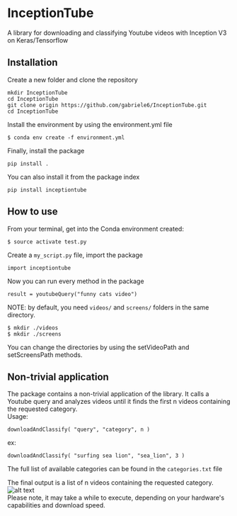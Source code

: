# InceptionTube
A library for downloading and classifying Youtube videos with Inception V3 on Keras/Tensorflow

## Installation

Create a new folder and clone the repository  
```
mkdir InceptionTube
cd InceptionTube
git clone origin https://github.com/gabriele6/InceptionTube.git
cd InceptionTube
```
Install the environment by using the environment.yml file  
```
$ conda env create -f environment.yml
```
Finally, install the package
```
pip install .
```


You can also install it from the package index
```
pip install inceptiontube
```

## How to use

From your terminal, get into the Conda environment created:  
```
$ source activate test.py
```
Create a `my_script.py` file, import the package  
```
import inceptiontube
```
Now you can run every method in the package
```
result = youtubeQuery("funny cats video")
```  


NOTE: by default, you need `videos/` and `screens/` folders in the same directory.  
```
$ mkdir ./videos  
$ mkdir ./screens
```
You can change the directories by using the setVideoPath and setScreensPath methods.


## Non-trivial application


The package contains a non-trivial application of the library. It calls a Youtube query and analyzes videos until it finds the first n videos containing the requested category.  
Usage:  
```
downloadAndClassify( "query", "category", n )  
```  
ex:   
```
downloadAndClassify( "surfing sea lion", "sea_lion", 3 )
```  
The full list of available categories can be found in the `categories.txt` file  


The final output is a list of n videos containing the requested category.  
![alt text](https://i.imgur.com/gfzolLJ.png)  
Please note, it may take a while to execute, depending on your hardware's capabilities and download speed.  
